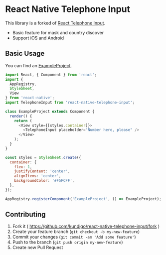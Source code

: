 # React Native Telephone Input

This library is a forked of [React Telephone Input](https://github.com/mukeshsoni/react-telephone-input).

- Basic feature for mask and country discover
- Support iOS and Android

## Basic Usage

You can find an [ExampleProject](./ExampleProject).

```javascript
import React, { Component } from 'react';
import {
  AppRegistry,
  StyleSheet,
  View
} from 'react-native';
import TelephoneInput from 'react-native-telephone-input';

class ExampleProject extends Component {
  render() {
    return (
      <View style={[styles.container]}>
        <TelephoneInput placeholder="Number here, please" />
      </View>
    );
  }
}

const styles = StyleSheet.create({
  container: {
    flex: 1,
    justifyContent: 'center',
    alignItems: 'center',
    backgroundColor: '#F5FCFF',
  },
});

AppRegistry.registerComponent('ExampleProject', () => ExampleProject);
```

## Contributing

1. Fork it ( https://github.com/kundigo/react-native-telephone-input/fork )
2. Create your feature branch (`git checkout -b my-new-feature`)
3. Commit your changes (`git commit -am 'Add some feature'`)
4. Push to the branch (`git push origin my-new-feature`)
5. Create new Pull Request
